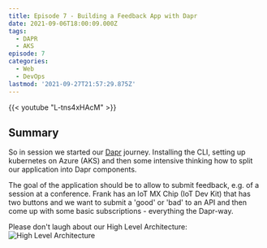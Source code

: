 ```yaml
---
title: Episode 7 - Building a Feedback App with Dapr
date: 2021-09-06T18:00:09.000Z
tags:
  - DAPR
  - AKS
episode: 7
categories:
  - Web
  - DevOps
lastmod: '2021-09-27T21:57:29.875Z'
---
```


{{< youtube "L-tns4xHAcM" >}}

## Summary

So in session we started our [Dapr](https://dapr.io) journey. Installing the CLI, setting up kubernetes on Azure (AKS) and then some intensive thinking how to split our application into Dapr components. 

The goal of the application should be to allow to submit feedback, e.g. of a session at a conference. Frank has an IoT MX Chip (IoT Dev Kit) that has two buttons and we want to submit a 'good' or 'bad' to an API and then come up with some basic subscriptions - everything the Dapr-way. 

Please don't laugh about our High Level Architecture:
![High Level Architecture](/episode-0007/highlevel.png)
